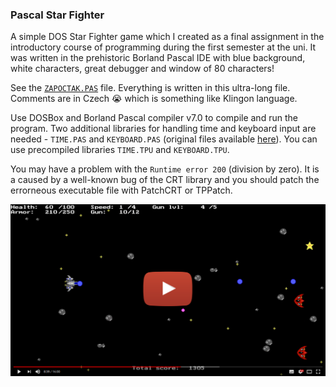 
### Pascal Star Fighter

A simple DOS Star Fighter game which I created as a final assignment in the introductory course of programming during the first semester at the uni. It was written in the prehistoric Borland Pascal IDE with blue background, white characters, great debugger and window of 80 characters!

See the [`ZAPOCTAK.PAS`](https://github.com/Tomiinek/PascalStarFighter/tree/master/ZAPOCTAK.PAS) file. Everything is written in this ultra-long file. Comments are in Czech :sob: which is something like Klingon language. 

Use DOSBox and Borland Pascal compiler v7.0 to compile and run the program. Two additional libraries for handling time and keyboard input are needed - `TIME.PAS` and `KEYBOARD.PAS` (original files available [here](https://github.com/Spekkio/Knight)). You can use precompiled libraries `TIME.TPU` and `KEYBOARD.TPU`.

You may have a problem with the `Runtime error 200` (division by zero). It is a caused by a well-known bug of the CRT library and you should patch the errorneous executable file with PatchCRT or TPPatch.

[![YOUTUBE_VIDEO](_img/video_thumbnail.png)](https://youtu.be/5rm_J-ofoT0)

